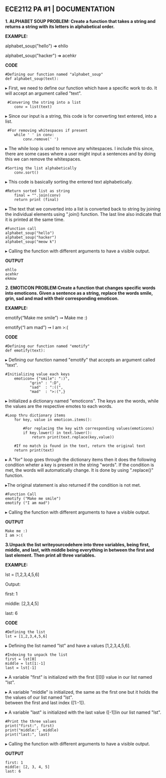 ## ECE2112 PA #1 | DOCUMENTATION 

**1. ALPHABET SOUP PROBLEM: Create a function that takes a string and returns a string with its letters in alphabetical order.**

  **EXAMPLE:**
   
   alphabet_soup("hello") ➜ ehllo

   alphabet_soup("hacker") ➜ acehkr 

**CODE**
```
#Defining our function named "alphabet_soup"
def alphabet_soup(text):
```
▸ First, we need to define our function which have a specific work to do. It will accept an argument called "text". 

```
 #Convering the string into a list
    conv = list(text)  
```
▸ Since our input is a string, this code is for converting text entered, into a list.  

```
 #For removing whitespaces if present
    while ' ' in conv: 
        conv.remove(' ') 
```
▸ The while loop is used to remove any whitespaces. I include this since, there are some cases where a user might input a sentences and by doing this we can remove the whitespaces.  

```
#Sorting the list alphabetically 
    conv.sort() 
```
▸ This code is basically sorting the entered text alphabetically. 

```
#Return sorted list as string
    final = "".join(conv) 
    return print (final)  
```
▸ The text that we converted into a list is converted back to string by joining the individual elements using ".join() function. The last line also indicate that it is printed at the same time.  

```
#Function call 
alphabet_soup("hello")  
alphabet_soup("hacker") 
alphabet_soup("meow k") 
```
▸ Calling the function with different arguments to have a visible output. 

**OUTPUT**  
```
ehllo
acehkr
ekmow
```



**2. EMOTICON PROBLEM:Create a function that changes specific words into emoticons. Given a sentence as a string, replace the words smile, grin, sad and mad with their corresponding emoticon.**

**EXAMPLE:**

emotify(“Make me smile”) ➞ Make me :) 

emotify(“I am mad”) ➞ I am >:( 

**CODE** 

```
#Defining our function named "emotify"
def emotify(text): 
```
▸ Defining our function named "emotify" that accepts an argument called "text". 

```
#Initializing value each keys
    emoticon= {"smile": ":)", 
           "grin" : ":D", 
           "sad"  : ":((",
           "mad"  : ">:(",} 
```
▸ Initialized a dictionary named "emoticons". The keys are the words, while the values are  the respective emotes to each words.  

```
#Loop thru dictionary items 
    for key, value in emoticon.items(): 
        
        #For replacing the key with corresponding values(emoticons) 
        if key.lower() in text.lower(): 
            return print(text.replace(key,value))

    #If no match is found in the text, return the original text
    return print(text)
```
▸ A "for" loop goes through the dictionary items then it does the following condition wheter a key is present in the string "words".  If the condition is met, the words will automatically change. It is done by using ".replace()" function. 

▸The original statement is also returned if the condition is not met. 

```
#Function Call
emotify ("Make me smile")  
emotify ("I am mad")
``` 
▸ Calling the function with different arguments to have a visible output. 

**OUTPUT** 
```
Make me :)
I am >:(
```
**3.Unpack the list writeyourcodehere into three variables, being first, middle, and last, with middle being everything in between the first and last element. Then print all three variables.** 

**EXAMPLE:** 

lst = [1,2,3,4,5,6] 

Output: 

first: 1  

middle: [2,3,4,5] 

last: 6 

**CODE** 

```
#Defining the list
lst = [1,2,3,4,5,6] 
```
▸ Defining the list named "lst" and have a values [1,2,3,4,5,6].

```
#Indexing to unpack the list 
first = lst[0] 
middle = lst[1:-1] 
last = lst[-1] 
```
▸ A variable "first" is initialized with the first ([0]) value in our list named "lst".

▸ A variable "middle" is initialized, the same as the first one but it holds the the values of our list named "lst".  
between the first and last index ([1:-1]).

▸ A variable "last" is initialized with the last value ([-1])in our list named "lst".
```
#Print the three values
print("first:", first) 
print("middle:", middle)  
print("last:", last)
```
▸ Calling the function with different arguments to have a visible output. 

**OUTPUT** 
```
first: 1
middle: [2, 3, 4, 5]
last: 6
```

